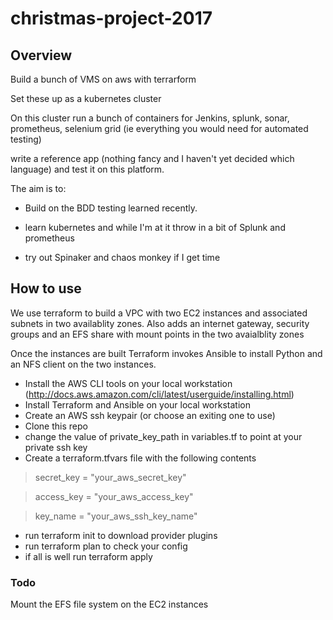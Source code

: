 # christmas-project-2017

## Overview

Build a bunch of VMS on aws with terrarform

Set these up as a kubernetes cluster

On this cluster run a bunch of containers for Jenkins, splunk, sonar, prometheus, selenium grid (ie everything you  would need for automated testing)

write a reference app (nothing fancy and I haven't yet decided which language) and test it on this platform.

The aim is to:
* Build on the BDD testing learned recently.

* learn kubernetes and while I'm at it throw in a bit of Splunk and prometheus

* try out Spinaker and chaos monkey if I get time


## How to use

We use terraform to build a VPC with two EC2 instances and associated subnets in two availablity zones. Also adds an internet gateway, security groups and an EFS share with mount points in the two avaialblity zones

Once the instances are built Terraform invokes Ansible to install Python and an NFS client on the two instances.

- Install the AWS CLI tools on your local workstation (http://docs.aws.amazon.com/cli/latest/userguide/installing.html)
- Install Terraform and Ansible on your local workstation
- Create an AWS ssh keypair (or choose an exiting one to use)
- Clone this repo
- change the value of private_key_path in variables.tf to point at your private ssh key
- Create a terraform.tfvars file with the following contents
> secret_key = "your_aws_secret_key"

> access_key = "your_aws_access_key"

> key_name = "your_aws_ssh_key_name"  
- run terraform init to download provider plugins
- run terraform plan to check your config
- if all is well run terraform apply

### Todo
Mount the EFS file system on the EC2 instances

